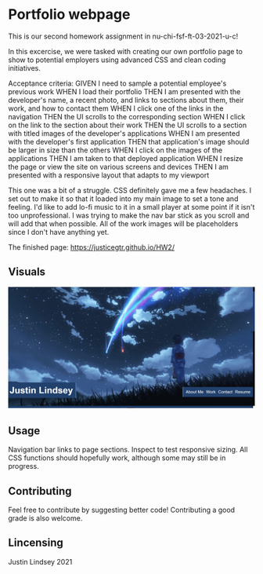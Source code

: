 # Portfolio webpage

This is our second homework assignment in nu-chi-fsf-ft-03-2021-u-c! 

In this excercise, we were tasked with creating our own portfolio page to show to potential employers using advanced CSS and clean coding initiatives. 

Acceptance criteria:
GIVEN I need to sample a potential employee's previous work
WHEN I load their portfolio
THEN I am presented with the developer's name, a recent photo, and links to sections about them, their work, and how to contact them
WHEN I click one of the links in the navigation
THEN the UI scrolls to the corresponding section
WHEN I click on the link to the section about their work
THEN the UI scrolls to a section with titled images of the developer's applications
WHEN I am presented with the developer's first application
THEN that application's image should be larger in size than the others
WHEN I click on the images of the applications
THEN I am taken to that deployed application
WHEN I resize the page or view the site on various screens and devices
THEN I am presented with a responsive layout that adapts to my viewport

This one was a bit of a struggle. CSS definitely gave me a few headaches. I set out to make it so that it loaded into my main image to set a tone and feeling. I'd like to add lo-fi music to it in a small player at some point if it isn't too unprofessional. I was trying to make the nav bar stick as you scroll and will add that when possible. All of the work images will be placeholders since I don't have anything yet. 

The finished page:
https://justicegtr.github.io/HW2/

## Visuals
![Portfolio webpage](https://github.com/JusticeGTR/HW2/blob/main/assets/images/Screenshot.png)

## Usage

Navigation bar links to page sections.
Inspect to test responsive sizing.
All CSS functions should hopefully work, although some may still be in progress.

## Contributing

Feel free to contribute by suggesting better code! Contributing a good grade is also welcome.

## Lincensing

Justin Lindsey 2021












